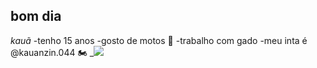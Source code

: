 ## bom dia
_kauã_
-tenho 15 anos 
-gosto de motos 
💍
-trabalho com gado 
-meu inta é @kauanzin.044
🏍️
_![](https://media1.tenor.com/m/-kql7s3pA1UAAAAC/car-fast.gif)
